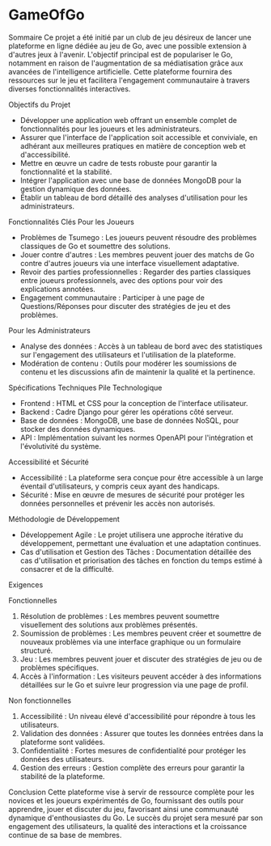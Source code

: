 # GameOfGo

Sommaire
Ce projet a été initié par un club de jeu désireux de lancer une plateforme en ligne dédiée au jeu de Go, avec une possible extension à d'autres jeux à l'avenir. L'objectif principal est de populariser le Go, notamment en raison de l'augmentation de sa médiatisation grâce aux avancées de l'intelligence artificielle. Cette plateforme fournira des ressources sur le jeu et facilitera l'engagement communautaire à travers diverses fonctionnalités interactives.

Objectifs du Projet
* Développer une application web offrant un ensemble complet de fonctionnalités pour les joueurs et les administrateurs.
* Assurer que l'interface de l'application soit accessible et conviviale, en adhérant aux meilleures pratiques en matière de conception web et d'accessibilité.
* Mettre en œuvre un cadre de tests robuste pour garantir la fonctionnalité et la stabilité.
* Intégrer l'application avec une base de données MongoDB pour la gestion dynamique des données.
* Établir un tableau de bord détaillé des analyses d'utilisation pour les administrateurs.

Fonctionnalités Clés
Pour les Joueurs
* Problèmes de Tsumego : Les joueurs peuvent résoudre des problèmes classiques de Go et soumettre des solutions.
* Jouer contre d'autres : Les membres peuvent jouer des matchs de Go contre d'autres joueurs via une interface visuellement adaptative.
* Revoir des parties professionnelles : Regarder des parties classiques entre joueurs professionnels, avec des options pour voir des explications annotées.
* Engagement communautaire : Participer à une page de Questions/Réponses pour discuter des stratégies de jeu et des problèmes.

Pour les Administrateurs
* Analyse des données : Accès à un tableau de bord avec des statistiques sur l'engagement des utilisateurs et l'utilisation de la plateforme.
* Modération de contenu : Outils pour modérer les soumissions de contenu et les discussions afin de maintenir la qualité et la pertinence.

Spécifications Techniques
Pile Technologique
* Frontend : HTML et CSS pour la conception de l'interface utilisateur.
* Backend : Cadre Django pour gérer les opérations côté serveur.
* Base de données : MongoDB, une base de données NoSQL, pour stocker des données dynamiques.
* API : Implémentation suivant les normes OpenAPI pour l'intégration et l'évolutivité du système.

Accessibilité et Sécurité
* Accessibilité : La plateforme sera conçue pour être accessible à un large éventail d'utilisateurs, y compris ceux ayant des handicaps.
* Sécurité : Mise en œuvre de mesures de sécurité pour protéger les données personnelles et prévenir les accès non autorisés.

Méthodologie de Développement
* Développement Agile : Le projet utilisera une approche itérative du développement, permettant une évaluation et une adaptation continues.
* Cas d'utilisation et Gestion des Tâches : Documentation détaillée des cas d'utilisation et priorisation des tâches en fonction du temps estimé à consacrer et de la difficulté.

Exigences

Fonctionnelles
1. Résolution de problèmes : Les membres peuvent soumettre visuellement des solutions aux problèmes présentés.
2. Soumission de problèmes : Les membres peuvent créer et soumettre de nouveaux problèmes via une interface graphique ou un formulaire structuré.
3. Jeu : Les membres peuvent jouer et discuter des stratégies de jeu ou de problèmes spécifiques.
4. Accès à l'information : Les visiteurs peuvent accéder à des informations détaillées sur le Go et suivre leur progression via une page de profil.

Non fonctionnelles
1. Accessibilité : Un niveau élevé d'accessibilité pour répondre à tous les utilisateurs.
2. Validation des données : Assurer que toutes les données entrées dans la plateforme sont validées.
3. Confidentialité : Fortes mesures de confidentialité pour protéger les données des utilisateurs.
4. Gestion des erreurs : Gestion complète des erreurs pour garantir la stabilité de la plateforme.

Conclusion
Cette plateforme vise à servir de ressource complète pour les novices et les joueurs expérimentés de Go, fournissant des outils pour apprendre, jouer et discuter du jeu, favorisant ainsi une communauté dynamique d'enthousiastes du Go. Le succès du projet sera mesuré par son engagement des utilisateurs, la qualité des interactions et la croissance continue de sa base de membres.
